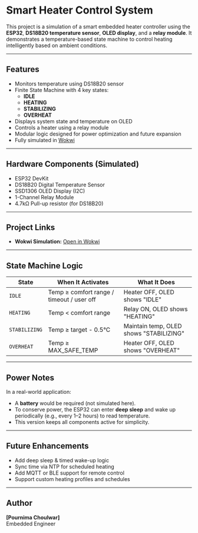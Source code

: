 # Smart Heater Control System

This project is a simulation of a smart embedded heater controller using the **ESP32**, **DS18B20 temperature sensor**, **OLED display**, and a **relay module**. It demonstrates a temperature-based state machine to control heating intelligently based on ambient conditions.

---

##  Features

- Monitors temperature using DS18B20 sensor
- Finite State Machine with 4 key states:
  - **IDLE**
  - **HEATING**
  - **STABILIZING**
  - **OVERHEAT**
- Displays system state and temperature on OLED
- Controls a heater using a relay module
- Modular logic designed for power optimization and future expansion
- Fully simulated in [Wokwi](https://wokwi.com/projects/438353317941401601)

---

## Hardware Components (Simulated)

- ESP32 DevKit
- DS18B20 Digital Temperature Sensor
- SSD1306 OLED Display (I2C)
- 1-Channel Relay Module
- 4.7kΩ Pull-up resistor (for DS18B20)

---

## Project Links

-  **Wokwi Simulation:** [Open in Wokwi](https://wokwi.com/projects/438353317941401601)

---

##  State Machine Logic

| State        | When It Activates                         | What It Does                                |
|--------------|--------------------------------------------|----------------------------------------------|
| `IDLE`       | Temp ≥ comfort range / timeout / user off | Heater OFF, OLED shows "IDLE"                |
| `HEATING`    | Temp < comfort range                      | Relay ON, OLED shows "HEATING"               |
| `STABILIZING`| Temp ≥ target - 0.5°C                     | Maintain temp, OLED shows "STABILIZING"      |
| `OVERHEAT`   | Temp ≥ MAX_SAFE_TEMP                      | Heater OFF, OLED shows "OVERHEAT"            |

---

##  Power Notes

In a real-world application:
- A **battery** would be required (not simulated here).
- To conserve power, the ESP32 can enter **deep sleep** and wake up periodically (e.g., every 1–2 hours) to read temperature.
- This version keeps all components active for simplicity.

---

## Future Enhancements

- Add deep sleep & timed wake-up logic
- Sync time via NTP for scheduled heating
- Add MQTT or BLE support for remote control
- Support custom heating profiles and schedules

---

##  Author

**[Pournima Choulwar]**  
Embedded Engineer
